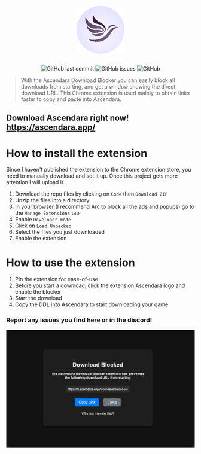 <div align="center">
    </a>
    <br />
    <img align="center" width="128" height="128" src="/readme/ascendara.png">
    <br />
    <br />
    
    
   ![GitHub last commit](https://img.shields.io/github/last-commit/t-a-g-o/ascendaradownloadblocker)
   ![GitHub issues](https://img.shields.io/github/issues-raw/t-a-g-o/ascendaradownloadblocker)
   ![GitHub](https://img.shields.io/github/license/t-a-g-o/ascendaradownloadblocker)
    
</div>

> With the Ascendara Download Blocker you can easily block all downloads from starting, and get a window showing the direct download URL. This Chrome extension is used mainly to obtain links faster to copy and paste into Ascendara.

## Download Ascendara right now! https://ascendara.app/

# How to install the extension
Since I haven't published the extension to the Chrome extension store, you need to manually download and set it up. Once this project gets more attention I will upload it.
1. Download the repo files by clicking on ```Code``` then ```Download ZIP```
2. Unzip the files into a directory
3. In your browser (I recommend [Arc](https://arc.net/download) to block all the ads and popups) go to the ```Manage Extensions``` tab
4. Enable ```Developer mode```
5. Click on ```Load Unpacked```
6. Select the files you just downloaded
7. Enable the extension

# How to use the extension
1. Pin the extension for ease-of-use
2. Before you start a download, click the extension Ascendara logo and enable the blocker
3. Start the download
4. Copy the DDL into Ascendara to start downloading your game

### Report any issues you find here or in the discord!

<img src="/readme/showcase.png">
